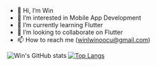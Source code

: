 - 👋 Hi, I’m Win
- 👀 I’m interested in Mobile App Development
- 🌱 I’m currently learning Flutter
- 💞️ I’m looking to collaborate on Flutter
- 📫 How to reach me (winlwinoocu@gmail.com)

![Win's GitHub stats](https://github-readme-stats.vercel.app/api?username=wincherry&&show_icons=true&theme=tokyonight&count_private=true)
[![Top Langs](https://github-readme-stats.vercel.app/api/top-langs/?username=wincherry&layout=compact&theme=tokyonight)](https://github.com/anuraghazra/github-readme-stats)

<!---
Win-Lwin-Oo/Win-Lwin-Oo is a ✨ special ✨ repository because its `README.md` (this file) appears on your GitHub profile.
You can click the Preview link to take a look at your changes.
--->
